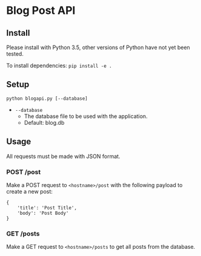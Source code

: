 # Blog Post API

## Install
Please install with Python 3.5, other versions of Python have not yet been tested.

To install dependencies:
`pip install -e .`

## Setup

`python blogapi.py [--database]`

- `--database`
    - The database file to be used with the application.
    - Default: blog.db

## Usage
All requests must be made with JSON format.

### POST /post
Make a POST request to `<hostname>/post` with the following payload to create a new post:
```
{
    'title': 'Post Title',
    'body': 'Post Body'
}
```

### GET /posts
Make a GET request to `<hostname>/posts` to get all posts from the database.